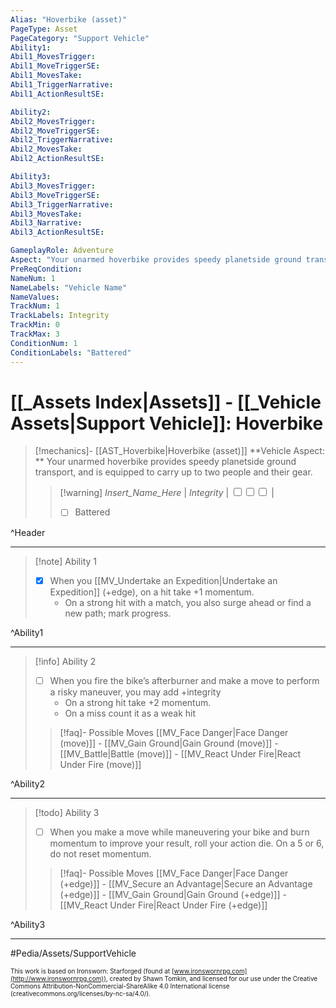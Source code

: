 ```yaml
---
Alias: "Hoverbike (asset)"
PageType: Asset
PageCategory: "Support Vehicle"
Ability1:
Abil1_MovesTrigger:
Abil1_MoveTriggerSE:
Abil1_MovesTake:
Abil1_TriggerNarrative:
Abil1_ActionResultSE:

Ability2:
Abil2_MovesTrigger:
Abil2_MoveTriggerSE:
Abil2_TriggerNarrative:
Abil2_MovesTake:
Abil2_ActionResultSE:

Ability3:
Abil3_MovesTrigger:
Abil3_MoveTriggerSE:
Abil3_TriggerNarrative:
Abil3_MovesTake:
Abil3_Narrative:
Abil3_ActionResultSE:

GameplayRole: Adventure
Aspect: "Your unarmed hoverbike provides speedy planetside ground transport, and is equipped to carry up to two people and their gear."
PreReqCondition: 
NameNum: 1
NameLabels: "Vehicle Name"
NameValues:
TrackNum: 1
TrackLabels: Integrity
TrackMin: 0
TrackMax: 3
ConditionNum: 1
ConditionLabels: "Battered"
---
```

# [[_Assets Index|Assets]] - [[_Vehicle Assets|Support Vehicle]]: Hoverbike

> [!mechanics]- [[AST_Hoverbike|Hoverbike (asset)]]
> **Vehicle Aspect: ** Your unarmed hoverbike provides speedy planetside ground transport, and is equipped to carry up to two people and their gear.
> > [!warning] _Insert_Name_Here_ | *Integrity* | <input type="checkbox" /><input type="checkbox" /><input type="checkbox" /> |
> > - [ ] Battered

^Header

___
> [!note] Ability 1
> - [x] When you [[MV_Undertake an Expedition|Undertake an Expedition]] (+edge), on a hit take +1 momentum. 
> 	- On a strong hit with a match, you also surge ahead or find a new path; mark progress.

^Ability1

___
> [!info] Ability 2
> - [ ] When you fire the bike’s afterburner and make a move to perform a risky maneuver, you may add +integrity 
> 	- On a strong hit take +2 momentum. 
> 	- On a miss count it as a weak hit
> > [!faq]- Possible Moves
> > [[MV_Face Danger|Face Danger (move)]] - [[MV_Gain Ground|Gain Ground (move)]] - [[MV_Battle|Battle (move)]] - [[MV_React Under Fire|React Under Fire (move)]]

^Ability2

___
> [!todo] Ability 3
> - [ ] When you make a move while maneuvering your bike and burn momentum to improve your result, roll your action die. On a 5 or 6, do not reset momentum.
> > [!faq]- Possible Moves
> > [[MV_Face Danger|Face Danger (+edge)]] - [[MV_Secure an Advantage|Secure an Advantage (+edge)]] - [[MV_Gain Ground|Gain Ground (+edge)]] - [[MV_React Under Fire|React Under Fire (+edge)]]

^Ability3

___

#Pedia/Assets/SupportVehicle 

<font size=-2>This work is based on Ironsworn: Starforged (found at [www.ironswornrpg.com](http://www.ironswornrpg.com)), created by Shawn Tomkin, and licensed for our use under the Creative Commons Attribution-NonCommercial-ShareAlike 4.0 International license  (creativecommons.org/licenses/by-nc-sa/4.0/).</font>